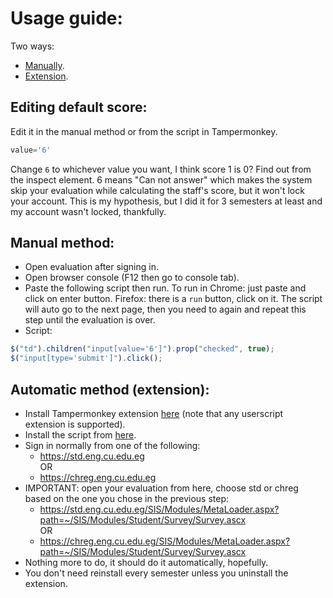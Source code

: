 # Usage guide:
Two ways:
- [Manually](https://github.com/mostafa-abdelbrr/auto-skip-cufe-chs-staff-evaluation#manual-method).
- [Extension](https://github.com/mostafa-abdelbrr/auto-skip-cufe-chs-staff-evaluation#automatic-method-extension).
## Editing default score:
Edit it in the manual method or from the script in Tampermonkey.
```javascript
value='6'
```
Change `6` to whichever value you want, I think score 1 is 0? Find out from the inspect element. 6 means "Can not answer" which makes the system skip your evaluation while calculating the staff's score, but it won't lock your account. This is my hypothesis, but I did it for 3 semesters at least and my account wasn't locked, thankfully.

## Manual method:
- Open evaluation after signing in.
- Open browser console (F12 then go to console tab).
- Paste the following script then run. To run in Chrome: just paste and click on enter button. Firefox: there is a `run` button, click on it. The script will auto go to the next page, then you need to again and repeat this step until the evaluation is over.
- Script:
```javascript
$("td").children("input[value='6']").prop("checked", true);
$("input[type='submit']").click();
```

## Automatic method (extension):
- Install Tampermonkey extension [here](https://www.tampermonkey.net/) (note that any userscript extension is supported).
- Install the script from [here](https://raw.githubusercontent.com/mostafa-abdelbrr/auto-skip-cufe-chs-staff-evaluation/master/AutoEvaluate.user.js).
- Sign in normally from one of the following:
  - https://std.eng.cu.edu.eg
  <br>OR<br>
  - https://chreg.eng.cu.edu.eg
- IMPORTANT: open your evaluation from here, choose std or chreg based on the one you chose in the previous step: 
  - https://std.eng.cu.edu.eg/SIS/Modules/MetaLoader.aspx?path=~/SIS/Modules/Student/Survey/Survey.ascx
<br>OR<br>
  - https://chreg.eng.cu.edu.eg/SIS/Modules/MetaLoader.aspx?path=~/SIS/Modules/Student/Survey/Survey.ascx
- Nothing more to do, it should do it automatically, hopefully.
- You don't need reinstall every semester unless you uninstall the extension.